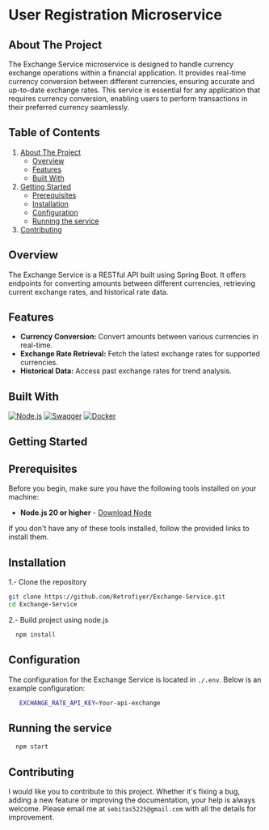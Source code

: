 <div>
    <h1>User Registration Microservice</h1>
</div>

## About The Project

The Exchange Service microservice is designed to handle currency exchange operations within a financial application. It provides real-time currency conversion between different currencies, ensuring accurate and up-to-date exchange rates. This service is essential for any application that requires currency conversion, enabling users to perform transactions in their preferred currency seamlessly.

## Table of Contents

<ol>
    <li>
      <a href="#about-the-project">About The Project</a>
      <ul>
        <li><a href="#overview">Overview</a></li>
        <li><a href="#features">Features</a></li>
        <li><a href="#built-with">Built With</a></li>
      </ul>
    </li>
    <li>
      <a href="#getting-started">Getting Started</a>
      <ul>
        <li><a href="#prerequisites">Prerequisites</a></li>
        <li><a href="#installation">Installation</a></li>
        <li><a href="#configuration">Configuration</a></li>
        <li><a href="#running-the-service">Running the service</a></li>
      </ul>
    </li>
    <li>
      <a href="#contributing">Contributing</a>
    </li>
 </ol>

## Overview

The Exchange Service is a RESTful API built using Spring Boot. It offers endpoints for converting amounts between different currencies, retrieving current exchange rates, and historical rate data.

## Features

<div>
  <ul>
      <li> <b>Currency Conversion:</b> Convert amounts between various currencies in real-time.</li> 
      <li> <b>Exchange Rate Retrieval:</b> Fetch the latest exchange rates for supported currencies.</li>
      <li> <b>Historical Data:</b> Access past exchange rates for trend analysis.</li>
  </ul>
</div>


## Built With

[![Node.js][nodejs.com]][nodejs-url]
[![Swagger][swagger.com]][swagger-url]
[![Docker][docker.com]][docker-url]

<!-- GETTING STARTED -->
## Getting Started

## Prerequisites

Before you begin, make sure you have the following tools installed on your machine:

- **Node.js 20 or higher** - [Download Node](https://nodejs.org/en/download/package-manager)

If you don't have any of these tools installed, follow the provided links to install them.


## Installation

1.- Clone the repository
   ```sh
   git clone https://github.com/Retrofiyer/Exchange-Service.git
   cd Exchange-Service
   ```
2.- Build project using node.js
 ```sh
   npm install
   ```

## Configuration

The configuration for the Exchange Service is located in `./.env`. Below is an example configuration:

 ```sh
    EXCHANGE_RATE_API_KEY=Your-api-exchange
   ```

## Running the service

  ```sh
    npm start
   ```

## Contributing

I would like you to contribute to this project. Whether it's fixing a bug, adding a new feature or improving the documentation, your help is always welcome. Please email me at `sebitas5225@gmail.com` with all the details for improvement.

<!-- LINKS & IMAGES -->

[docker.com]: https://img.shields.io/badge/Docker-black?style=for-the-badge&logo=docker&logoColor=white
[docker-url]: https://www.docker.com/
[nodejs.com]: https://img.shields.io/badge/Node.js-black?style=for-the-badge&logo=node.js&logoColor=white
[nodejs-url]: https://nodejs.org/
[swagger.com]: https://img.shields.io/badge/Swagger-black?style=for-the-badge&logo=swagger&logoColor=white
[swagger-url]: https://swagger.io/